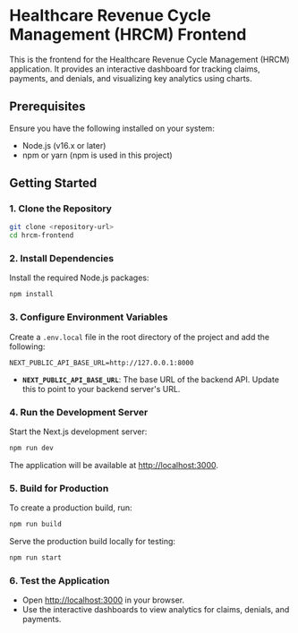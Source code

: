 # Healthcare Revenue Cycle Management (HRCM) Frontend

This is the frontend for the Healthcare Revenue Cycle Management (HRCM) application. It provides an interactive dashboard for tracking claims, payments, and denials, and visualizing key analytics using charts.

## Prerequisites

Ensure you have the following installed on your system:

- Node.js (v16.x or later)
- npm or yarn (npm is used in this project)

## Getting Started

### 1. Clone the Repository

```bash
git clone <repository-url>
cd hrcm-frontend
```

### 2. Install Dependencies

Install the required Node.js packages:

```bash
npm install
```

### 3. Configure Environment Variables

Create a `.env.local` file in the root directory of the project and add the following:

```env
NEXT_PUBLIC_API_BASE_URL=http://127.0.0.1:8000
```

- **`NEXT_PUBLIC_API_BASE_URL`**: The base URL of the backend API. Update this to point to your backend server's URL.

### 4. Run the Development Server

Start the Next.js development server:

```bash
npm run dev
```

The application will be available at [http://localhost:3000](http://localhost:3000).

### 5. Build for Production

To create a production build, run:

```bash
npm run build
```

Serve the production build locally for testing:

```bash
npm run start
```

### 6. Test the Application

- Open [http://localhost:3000](http://localhost:3000) in your browser.
- Use the interactive dashboards to view analytics for claims, denials, and payments.

